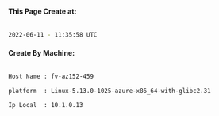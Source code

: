 
   
#### This Page Create at:

```bash

2022-06-11 - 11:35:58 UTC

```

#### Create By Machine:

```bash

Host Name : fv-az152-459

platform  : Linux-5.13.0-1025-azure-x86_64-with-glibc2.31

Ip Local  : 10.1.0.13

```

